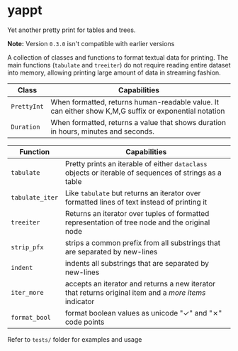 # yappt

Yet another pretty print for tables and trees.

**Note:** Version `0.3.0` isn't compatible with earlier versions

A collection of classes and functions to format textual data for printing. The main functions (`tabulate` and `treeiter`) do not require reading entire dataset into memory, allowing printing large amount of data in streaming fashion.

Class       | Capabilities
------------|------------------------------------------------------------------------------------------------------
`PrettyInt` | When formatted, returns human-readable value. It can either show K,M,G suffix or exponential notation
`Duration`  | When formatted, returns a value that shows duration in hours, minutes and seconds.

Function        | Capabilities
----------------|-------------------------------------------------------------------------------------------------------
`tabulate`      | Pretty prints an iterable of either `dataclass` objects or iterable of sequences of strings as a table
`tabulate_iter` | Like `tabulate` but returns an iterator over formatted lines of text instead of printing it
`treeiter`      | Returns an iterator over tuples of formatted representation of tree node and the original node
`strip_pfx`     | strips a common prefix from all substrings that are separated by new-lines
`indent`        | indents all substrings that are separated by new-lines
`iter_more`     | accepts an iterator and returns a new iterator that returns original item and a *more items* indicator
`format_bool`   | format boolean values as unicode "✓" and "✗" code points

Refer to `tests/` folder for examples and usage
